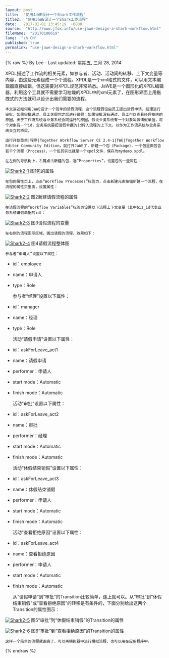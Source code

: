 ```yaml
---
layout: post
title:  "使用JaWE设计一个Shark工作流程"
title2:  "使用JaWE设计一个Shark工作流程"
date:   2017-01-01 23:45:19  +0800
source:  "http://www.jfox.info/use-jawe-design-a-shark-workflow.html"
fileName:  "20170100619"
lang:  "zh_CN"
published: true
permalink: "use-jawe-design-a-shark-workflow.html"
---
```

{% raw %}
By Lee - Last updated: 星期五, 三月 28, 2014

XPDL描述了工作流的相关元素，如参与者、活动、活动间的转移、上下文变量等内容，由这些元素组成一个个流程。XPDL是一个xml格式的文件，可以用文本编辑器直接编辑，但这需要对XPDL规范非常熟悉。JaWE是一个图形化的XPDL编辑器，利用这个工具就不需要学习枯燥的XPDL中的xml元素了，在图形界面上用拖拽式的方法就可以设计出我们需要的流程。

    本文讲述如何用JaWE设计一个简单的请假流程，这个流程假设由员工提出请假申请，经理进行审批，如果审批通过，员工休假完之后进行销假；如果审批没有通过，员工可以查看经理拒绝的原因。出于工作流系统与业务系统协同运行的原因，假设业务系统有一个对象叫做请假单据，每个对象有一个id，业务系统要把请假单据的id传入流程的上下文，以作为工作流系统与业务系统交互的桥梁。

    运行开始菜单|程序|Together Workflow Server CE 2.4-1|TWE|Together Workflow Editor Community Edition，就打开JaWE了，新建一个包（Package），一个包里面包含若干个流程（Process），一个包其实也就是一个xpdl文件，保存为mydemo.xpdl。

    在左侧的导航树上，右键点击新建的包，选“Properties”，设置包的一些属性：

[![Shark2-1](a81f645.jpg)](http://www.jfox.info/go.php?url=http://www.jfox.info/wp-content/uploads/2014/03/Shark2-1.jpg)
图1包的属性

    在包的属性页上，点击“Workflow Processes”标签页，点击新建元素按钮新建一个流程，在流程的属性页里面，设置属性：

[![Shark2-2](f0b3e78.jpg)](http://www.jfox.info/go.php?url=http://www.jfox.info/wp-content/uploads/2014/03/Shark2-2.jpg)
图2新建请假流程的属性

    在请假流程的“Workflow Variables”标签页设置以下流程上下文变量（其中biz_id代表业务系统请假单据的id）：

[![Shark2-3](f4f1f2a.jpg)](http://www.jfox.info/go.php?url=http://www.jfox.info/wp-content/uploads/2014/03/Shark2-3.jpg)
图3请假流程的变量

    在右侧的流程图示区域，画出请假的流程，效果如下：

[![Shark2-4](9fc3754.jpg)](http://www.jfox.info/go.php?url=http://www.jfox.info/wp-content/uploads/2014/03/Shark2-4.jpg)
图4请假流程整体图

    参与者“申请人”设置以下属性：

- id：employee
- name：申请人
- type：Role

    参与者“经理”设置以下属性：

- id：manager
- name：经理
- type：Role

    活动“请假申请”设置以下属性：

- id：askForLeave_act1
- name：请假申请
- performer：申请人
- start mode：Automatic
- finish mode：Automatic

    活动“审批”设置以下属性：

- id：askForLeave_act2
- name：审批
- performer：经理
- start mode：Automatic
- finish mode：Automatic

    活动“休假结束销假”设置以下属性：

- id：askForLeave_act3
- name：休假结束销假
- performer：申请人
- start mode：Automatic
- finish mode：Automatic

    活动“查看拒绝原因”设置以下属性：

- id：askForLeave_act4
- name：查看拒绝原因
- performer：申请人
- start mode：Automatic
- finish mode：Automatic

    从“请假申请”到“审批”的Transition比较简单，连上就可以。从“审批”到“休假结束销假”或“查看拒绝原因”的转移是有条件的，下面分别给出这两个Transition的属性图示：

[![Shark2-5](6f9ea60.jpg)](http://www.jfox.info/go.php?url=http://www.jfox.info/wp-content/uploads/2014/03/Shark2-5.jpg)
图5“审批”到“休假结束销假”的Transition的属性

[![Shark2-6](ec55799.jpg)](http://www.jfox.info/go.php?url=http://www.jfox.info/wp-content/uploads/2014/03/Shark2-6.jpg)
图6“审批”到“查看拒绝原因”的Transition的属性

    这样一个简单的流程就画完了，可以再模拟器中进行模拟流程，也可以用在应用程序中。
{% endraw %}